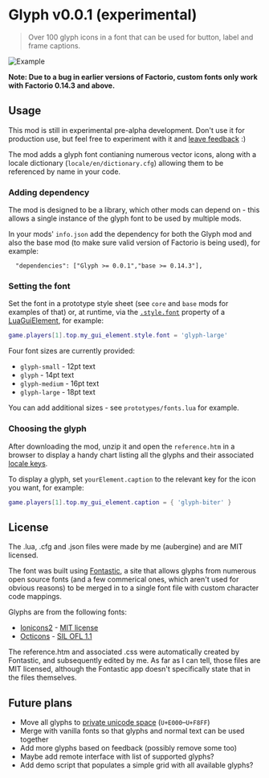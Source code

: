 # Glyph v0.0.1 (experimental)

> Over 100 glyph icons in a font that can be used for button, label and frame captions.

![Example](http://i.imgur.com/3Rs1WWZ.png)

**Note: Due to a bug in earlier versions of Factorio, custom fonts only work with Factorio 0.14.3 and above.**

## Usage

This mod is still in experimental pre-alpha development. Don't use it for production use, but feel free to experiment with it and [leave feedback](https://github.com/aubergine10/Glyph/issues) :)

The mod adds a glyph font contianing numerous vector icons, along with a locale dictionary (`locale/en/dictionary.cfg`) allowing them to be referenced by name in your code.

### Adding dependency

The mod is designed to be a library, which other mods can depend on - this allows a single instance of the glyph font to be used by multiple mods.

In your mods' `info.json` add the dependency for both the Glyph mod and also the base mod (to make sure valid version of Factorio is being used), for example:

```
  "dependencies": ["Glyph >= 0.0.1","base >= 0.14.3"],
```

### Setting the font

Set the font in a prototype style sheet (see `core` and `base` mods for examples of that) or, at runtime, via the [`.style.font`](http://lua-api.factorio.com/latest/LuaStyle.html) property of a [LuaGuiElement](http://lua-api.factorio.com/latest/LuaGuiElement.html), for example:

```lua
game.players[1].top.my_gui_element.style.font = 'glyph-large'
```

Four font sizes are currently provided:

* `glyph-small` - 12pt text
* `glyph` - 14pt text
* `glyph-medium` - 16pt text
* `glyph-large` - 18pt text

You can add additional sizes - see `prototypes/fonts.lua` for example.

### Choosing the glyph

After downloading the mod, unzip it and open the `reference.htm` in a browser to display a handy chart listing all the glyphs and their associated [locale keys](http://lua-api.factorio.com/latest/Concepts.html#LocalisedString).

To display a glyph, set `yourElement.caption` to the relevant key for the icon you want, for example:

```lua
game.players[1].top.my_gui_element.caption = { 'glyph-biter' }
```

## License

The .lua, .cfg and .json files were made by me (aubergine) and are MIT licensed.

The font was built using [Fontastic](http://fontastic.me/), a site that allows glyphs from numerous open source fonts (and a few commerical ones, which aren't used for obvious reasons) to be merged in to a single font file with custom character code mappings.

Glyphs are from the following fonts:

* [Ionicons2](https://github.com/driftyco/ionicons) - [MIT license](https://opensource.org/licenses/MIT)
* [Octicons](https://github.com/primer/octicons) - [SIL OFL 1.1](http://scripts.sil.org/cms/scripts/page.php?site_id=nrsi&id=OFL)

The reference.htm and associated .css were automatically created by Fontastic, and subsequently edited by me. As far as I can tell, those files are MIT licensed, although the Fontastic app doesn't specifically state that in the files themselves.

## Future plans

* Move all glyphs to [private unicode space](https://en.wikipedia.org/wiki/Private_Use_Areas) (`U+E000`–`U+F8FF`)
* Merge with vanilla fonts so that glyphs and normal text can be used together
* Add more glyphs based on feedback (possibly remove some too)
* Maybe add remote interface with list of supported glyphs?
* Add demo script that populates a simple grid with all available glyphs?
